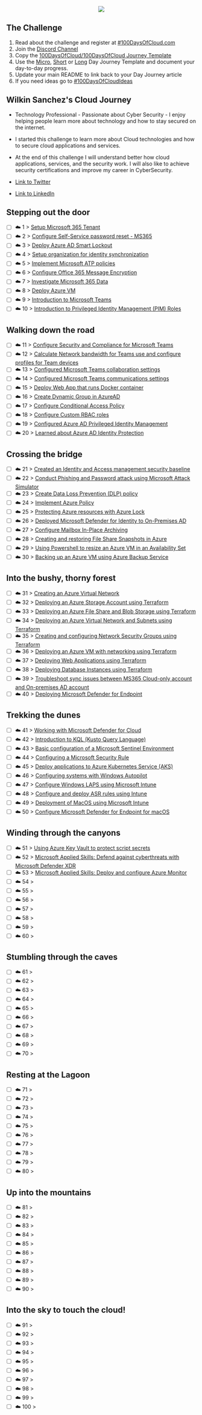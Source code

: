 <p align="center">
  <img src="banner.png">
</p>

## The Challenge
1. Read about the challenge and register at [#100DaysOfCloud.com](https://100DaysOfCloud.com)
2. Join the [Discord Channel](https://discord.gg/c6Db8nY)
3. Copy the [100DaysOfCloud/100DaysOfCloud Journey Template](https://github.com/100DaysOfCloud/100DaysOfCloud/generate)
4. Use the [Micro](Templates/000-DAY-ARTICLE-MICRO-TEMPLATE.md), [Short](Templates/001-DAY-ARTICLE-SHORT-TEMPLATE.md) or [Long](Templates/002-DAY-ARTICLE-LONG-TEMPLATE.md) Day Journey Template and document your day-to-day progress.
5. Update your main README to link back to your Day Journey article
4. If you need ideas go to [#100DaysOfCloudIdeas](https://github.com/100DaysOfCloud/100DaysOfCloudIdeas)

## Wilkin Sanchez's Cloud Journey

- Technology Professional - Passionate about Cyber Security - I enjoy helping people learn more about technology and how to stay secured on the internet.

- I started this challenge to learn more about Cloud technologies and how to secure cloud applications and services.

- At the end of this challenge I will understand better how cloud applications, services, and the security work. I will also like to achieve security certifications and improve my career in CyberSecurity.

- [Link to Twitter](https://twitter.com/wilkinsanchez)
- [Link to LinkedIn](https://www.linkedin.com/in/wilkinsanchez/)

## Stepping out the door

- [ ] ☁️ 1 > [Setup Microsoft 365 Tenant](Journey/001/Day1.md)
- [ ] ☁️ 2 > [Configure Self-Service password reset - MS365](Journey/002/Day2.md)
- [ ] ☁️ 3 > [Deploy Azure AD Smart Lockout](Journey/003/Day3.md)
- [ ] ☁️ 4 > [Setup organization for identity synchronization](Journey/004/Day4.md)
- [ ] ☁️ 5 > [Implement Microsoft ATP policies](Journey/005/Day5.md)
- [ ] ☁️ 6 > [Configure Office 365 Message Encryption](Journey/006/Day6.md)
- [ ] ☁️ 7 > [Investigate Microsoft 365 Data](Journey/007/Day7.md)
- [ ] ☁️ 8 > [Deploy Azure VM](Journey/008/Day8.md)
- [ ] ☁️ 9 > [Introduction to Microsoft Teams](Journey/009/Day9.md)
- [ ] ☁️ 10 > [Introduction to Privileged Identity Management (PIM) Roles](Journey/010/Day10.md)

## Walking down the road

- [ ] ☁️ 11 > [Configure Security and Compliance for Microsoft Teams](Journey/011/Day11.md)
- [ ] ☁️ 12 > [Calculate Network bandwidth for Teams use and configure profiles for Team devices](Journey/012/Day12.md)
- [ ] ☁️ 13 > [Configured Microsoft Teams collaboration settings](Journey/013/Day13.md)
- [ ] ☁️ 14 > [Configured Microsoft Teams communications settings](Journey/014/Day14.md)
- [ ] ☁️ 15 > [Deploy Web App that runs Docker container](Journey/015/Day15.md)
- [ ] ☁️ 16 > [Create Dynamic Group in AzureAD](Journey/016/Day16.md)
- [ ] ☁️ 17 > [Configure Conditional Access Policy](Journey/017/Day17.md)
- [ ] ☁️ 18 > [Configure Custom RBAC roles](Journey/018/Day18.md)
- [ ] ☁️ 19 > [Configured Azure AD Privileged Identity Management](Journey/019/Day19.md)
- [ ] ☁️ 20 > [Learned about Azure AD Identity Protection](Journey/020/Day20.md)

## Crossing the bridge

- [ ] ☁️ 21 > [Created an Identity and Access management security baseline](Journey/021/Day21.md)
- [ ] ☁️ 22 > [Conduct Phishing and Password attack using Microsoft Attack Simulator](Journey/022/Day22.md)
- [ ] ☁️ 23 > [Create Data Loss Prevention (DLP) policy](Journey/023/Day23.md)
- [ ] ☁️ 24 > [Implement Azure Policy](Journey/024/Day24.md)
- [ ] ☁️ 25 > [Protecting Azure resources with Azure Lock](Journey/025/Day25.md)
- [ ] ☁️ 26 > [Deployed Microsoft Defender for Identity to On-Premises AD](Journey/026/Day26.md)
- [ ] ☁️ 27 > [Configure Mailbox In-Place Archiving](Journey/027/Day27.md)
- [ ] ☁️ 28 > [Creating and restoring File Share Snapshots in Azure](Journey/028/Day28.md)
- [ ] ☁️ 29 > [Using Powershell to resize an Azure VM in an Availability Set](Journey/029/Day29.md)
- [ ] ☁️ 30 > [Backing up an Azure VM using Azure Backup Service](Journey/030/Day30.md)

## Into the bushy, thorny forest

- [ ] ☁️ 31 > [Creating an Azure Virtual Network](Journey/031/Day31.md)
- [ ] ☁️ 32 > [Deploying an Azure Storage Account using Terraform](Journey/032/Day32.md)
- [ ] ☁️ 33 > [Deploying an Azure File Share and Blob Storage using Terraform](Journey/033/Day33.md)
- [ ] ☁️ 34 > [Deploying an Azure Virtual Network and Subnets using Terraform](Journey/034/Day34.md)
- [ ] ☁️ 35 > [Creating and configuring Network Security Groups using Terraform](Journey/035/Day35.md)
- [ ] ☁️ 36 > [Deploying an Azure VM with networking using Terraform](Journey/036/Day36.md)
- [ ] ☁️ 37 > [Deploying Web Applications using Terraform](Journey/037/Day37.md)
- [ ] ☁️ 38 > [Deploying Database Instances using Terraform](Journey/038/Day38.md)
- [ ] ☁️ 39 > [Troubleshoot sync issues between MS365 Cloud-only account and On-premises AD account](Journey/039/Day39.md)
- [ ] ☁️ 40 > [Deploying Microsoft Defender for Endpoint](Journey/040/Day40.md)

## Trekking the dunes

- [ ] ☁️ 41 > [Working with Microsoft Defender for Cloud](Journey/041/Day41.md)
- [ ] ☁️ 42 > [Introduction to KQL (Kusto Query Language)](Journey/042/Day42.md)
- [ ] ☁️ 43 > [Basic configuration of a Microsoft Sentinel Environment](Journey/043/Day43.md)
- [ ] ☁️ 44 > [Configuring a Microsoft Security Rule](Journey/044/Day44.md)
- [ ] ☁️ 45 > [Deploy applications to Azure Kubernetes Service (AKS)](Journey/045/Day45.md)
- [ ] ☁️ 46 > [Configuring systems with Windows Autopilot](Journey/046/Day46.md)
- [ ] ☁️ 47 > [Configure Windows LAPS using Microsoft Intune](Journey/047/Day47.md)
- [ ] ☁️ 48 > [Configure and deploy ASR rules using Intune](Journey/048/Day48.md)
- [ ] ☁️ 49 > [Deployment of MacOS using Microsoft Intune](Journey/049/Day49.md)
- [ ] ☁️ 50 > [Configure Microsoft Defender for Endpoint for macOS](Journey/050/Day50.md)

## Winding through the canyons

- [ ] ☁️ 51 > [Using Azure Key Vault to protect script secrets](Journey/051/Day51.md)
- [ ] ☁️ 52 > [Microsoft Applied Skills: Defend against cyberthreats with Microsoft Defender XDR](Journey/052/Day52.md)
- [ ] ☁️ 53 > [Microsoft Applied Skills: Deploy and configure Azure Monitor](Journey/053/Day53.md)
- [ ] ☁️ 54 > [](Journey/054/Readme.md)
- [ ] ☁️ 55 > [](Journey/055/Readme.md)
- [ ] ☁️ 56 > [](Journey/056/Readme.md)
- [ ] ☁️ 57 > [](Journey/057/Readme.md)
- [ ] ☁️ 58 > [](Journey/058/Readme.md)
- [ ] ☁️ 59 > [](Journey/059/Readme.md)
- [ ] ☁️ 60 > [](Journey/060/Readme.md)

## Stumbling through the caves

- [ ] ☁️ 61 > [](Journey/061/Readme.md)
- [ ] ☁️ 62 > [](Journey/062/Readme.md)
- [ ] ☁️ 63 > [](Journey/063/Readme.md)
- [ ] ☁️ 64 > [](Journey/064/Readme.md)
- [ ] ☁️ 65 > [](Journey/065/Readme.md)
- [ ] ☁️ 66 > [](Journey/066/Readme.md)
- [ ] ☁️ 67 > [](Journey/067/Readme.md)
- [ ] ☁️ 68 > [](Journey/068/Readme.md)
- [ ] ☁️ 69 > [](Journey/069/Readme.md)
- [ ] ☁️ 70 > [](Journey/070/Readme.md)

## Resting at the Lagoon

- [ ] ☁️ 71 > [](Journey/071/Readme.md)
- [ ] ☁️ 72 > [](Journey/072/Readme.md)
- [ ] ☁️ 73 > [](Journey/073/Readme.md)
- [ ] ☁️ 74 > [](Journey/074/Readme.md)
- [ ] ☁️ 75 > [](Journey/075/Readme.md)
- [ ] ☁️ 76 > [](Journey/076/Readme.md)
- [ ] ☁️ 77 > [](Journey/077/Readme.md)
- [ ] ☁️ 78 > [](Journey/078/Readme.md)
- [ ] ☁️ 79 > [](Journey/079/Readme.md)
- [ ] ☁️ 80 > [](Journey/080/Readme.md)

## Up into the mountains

- [ ] ☁️ 81 > [](Journey/081/Readme.md)
- [ ] ☁️ 82 > [](Journey/082/Readme.md)
- [ ] ☁️ 83 > [](Journey/083/Readme.md)
- [ ] ☁️ 84 > [](Journey/084/Readme.md)
- [ ] ☁️ 85 > [](Journey/085/Readme.md)
- [ ] ☁️ 86 > [](Journey/086/Readme.md)
- [ ] ☁️ 87 > [](Journey/087/Readme.md)
- [ ] ☁️ 88 > [](Journey/088/Readme.md)
- [ ] ☁️ 89 > [](Journey/089/Readme.md)
- [ ] ☁️ 90 > [](Journey/090/Readme.md)

## Into the sky to touch the cloud!

- [ ] ☁️ 91 > [](Journey/091/Readme.md)
- [ ] ☁️ 92 > [](Journey/092/Readme.md)
- [ ] ☁️ 93 > [](Journey/093/Readme.md)
- [ ] ☁️ 94 > [](Journey/094/Readme.md)
- [ ] ☁️ 95 > [](Journey/095/Readme.md)
- [ ] ☁️ 96 > [](Journey/096/Readme.md)
- [ ] ☁️ 97 > [](Journey/097/Readme.md)
- [ ] ☁️ 98 > [](Journey/098/Readme.md)
- [ ] ☁️ 99 > [](Journey/099/Readme.md)
- [ ] ☁️ 100 > [](Journey/100/Readme.md)
